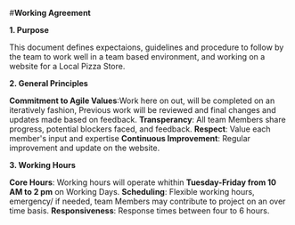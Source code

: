 #**Working Agreement**

**1. Purpose**

This document defines expectaions, guidelines and procedure to follow by the team to work well in a team based environment, and working on a website for a Local Pizza Store.

**2. General Principles**

  **Commitment to Agile Values**:Work here on out, will be completed on an iteratively fashion, Previous work will be reviewed and final changes and updates made based on          feedback.
  **Transperancy**: All team Members share progress, potential blockers faced, and feedback.
  **Respect**: Value each member's input and expertise
  **Continuous Improvement**: Regular improvement and update on the website.

**3. Working Hours**

**Core Hours**: Working hours will operate whithin **Tuesday-Friday from 10 AM to 2 pm** on Working Days.
**Scheduling**: Flexible working hours, emergency/ if needed, team Members may contribute to project on an over time basis.
**Responsiveness**: Response times between four to 6 hours.

